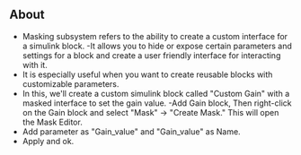 ## About

- Masking subsystem refers to the ability to create a custom interface for a simulink block. 
-It allows you to hide or expose certain parameters and settings for a block and create a user friendly interface for interacting with it.
- It is especially useful when you want to create reusable blocks with customizable parameters.
- In this, we'll create a custom simulink block called "Custom Gain" with a masked interface to set the gain value.
-Add Gain block, Then right-click on the Gain block and select "Mask" -> "Create Mask." This will open the Mask Editor.
- Add parameter as "Gain_value" and "Gain_value" as Name.
- Apply and ok.
